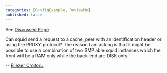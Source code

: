 ```yaml
---
categories: [ConfigExample, ReviewMe]
published: false
---
```

See [Discussed
Page](/ConfigExamples/SmpCarpCluster)

Can squid send a request to a cache_peer with an identification header
or using the PROXY protocol? The reason I am asking is that it might be
possible to use a combination of two SMP able squid instances which the
front will be a RAM only while the back-end are DISK only.

\-- [Eliezer
Croitoru](/Eliezer%20Croitoru)
